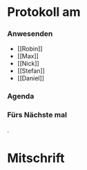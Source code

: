 # Protokoll am 
### Anwesenden
- [[Robin]]
- [[Max]]
- [[Nick]]
- [[Stefan]]
- [[Daniel]]

### Agenda

### Fürs Nächste mal
.
# Mitschrift
